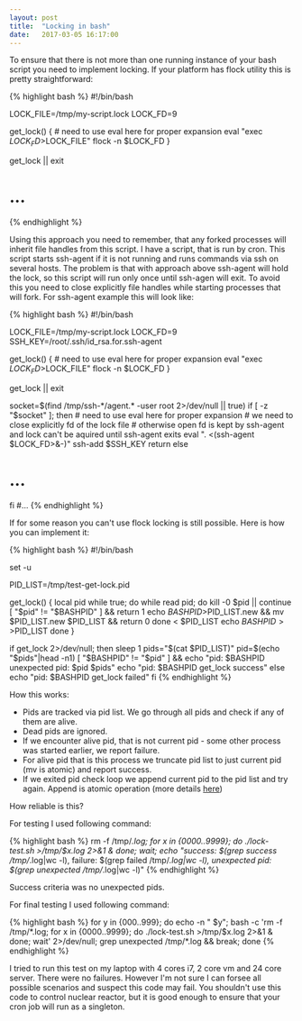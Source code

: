 ```yaml
---
layout: post
title:  "Locking in bash"
date:   2017-03-05 16:17:00
---
```


To ensure that there is not more than one running instance of your bash script you need to implement locking.
If your platform has flock utility this is pretty straightforward:

{% highlight bash %}
#!/bin/bash

LOCK_FILE=/tmp/my-script.lock
LOCK_FD=9

get_lock() {
    # need to use eval here for proper expansion
    eval "exec $LOCK_FD>$LOCK_FILE"
    flock -n $LOCK_FD
}

get_lock || exit

# ...

{% endhighlight %}

Using this approach you need to remember, that any forked processes will inherit file handles from this script. I have a script, that is run by cron. This script starts ssh-agent if it is not running and runs commands via ssh on several hosts.
The problem is that with approach above ssh-agent will hold the lock, so this script will run only once until ssh-agen will exit. To avoid this you need to close explicitly file handles while starting processes that will fork.
For ssh-agent example this will look like:

{% highlight bash %}
#!/bin/bash

LOCK_FILE=/tmp/my-script.lock
LOCK_FD=9
SSH_KEY=/root/.ssh/id_rsa.for.ssh-agent

get_lock() {
    # need to use eval here for proper expansion
    eval "exec $LOCK_FD>$LOCK_FILE"
    flock -n $LOCK_FD
}

get_lock || exit

socket=$(find /tmp/ssh-*/agent.* -user root 2>/dev/null || true)
if [ -z "$socket" ]; then
    # need to use eval here for proper expansion
    # we need to close explicitly fd of the lock file
    # otherwise open fd is kept by ssh-agent and lock can't be aquired until ssh-agent exits
    eval ". <(ssh-agent $LOCK_FD>&-)"
    ssh-add $SSH_KEY
    return
else
# ...
fi
#...
{% endhighlight %}

If for some reason you can't use flock locking is still possible. Here is how you can implement it:

{% highlight bash %}
#!/bin/bash

set -u

PID_LIST=/tmp/test-get-lock.pid

get_lock() {
    local pid
    while true; do
        while read pid; do
            kill -0 $pid || continue
            [ "$pid" != "$BASHPID" ] && return 1
            echo $BASHPID >$PID_LIST.new && mv $PID_LIST.new $PID_LIST && return 0
        done < $PID_LIST
        echo $BASHPID >>$PID_LIST
    done
}

if get_lock 2>/dev/null; then
    sleep 1
    pids="$(cat $PID_LIST)"
    pid=$(echo "$pids"|head -n1)
    [ "$BASHPID" != "$pid" ] && echo "pid: $BASHPID unexpected pid: $pid $pids"
    echo "pid: $BASHPID get_lock success"
else
    echo "pid: $BASHPID get_lock failed"
fi
{% endhighlight %}

How this works:


- Pids are tracked via pid list. We go through all pids and check if any of them are alive.
- Dead pids are ignored.
- If we encounter alive pid, that is not current pid - some other process was started earlier, we report failure.
- For alive pid that is this process we truncate pid list to just current pid (mv is atomic) and report success.
- If we exited pid check loop we append current pid to the pid list and try again. Append is atomic operation (more details [here](http://stackoverflow.com/questions/9926616/is-echo-atomic-when-writing-single-lines))


How reliable is this?

For testing I used following command:

{% highlight bash %}
rm -f /tmp/*.log; for x in {0000..9999}; do ./lock-test.sh >/tmp/$x.log 2>&1 & done; wait; echo "success: $(grep success /tmp/*.log|wc -l), failure: $(grep failed /tmp/*.log|wc -l), unexpected pid: $(grep unexpected /tmp/*.log|wc -l)"
{% endhighlight %}

Success criteria was no unexpected pids.

For final testing I used following command:

{% highlight bash %}
for y in {000..999}; do echo -n " $y"; bash -c 'rm -f /tmp/*.log; for x in {0000..9999}; do ./lock-test.sh >/tmp/$x.log 2>&1 & done; wait' 2>/dev/null; grep unexpected /tmp/*.log && break; done
{% endhighlight %}

I tried to run this test on my laptop with 4 cores i7, 2 core vm and 24 core server. There were no failures. However I'm not sure I can forsee all possible scenarios and suspect this code may fail.
You shouldn't use this code to control nuclear reactor, but it is good enough to ensure that your cron job will run as a singleton.
